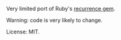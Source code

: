 Very limited port of Ruby's [recurrence gem](https://github.com/fnando/recurrence).

Warning: code is very likely to change.

License: MIT.
